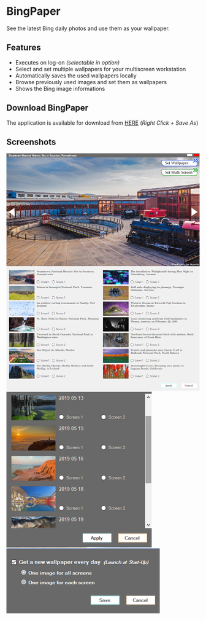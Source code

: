 # BingPaper

See the latest Bing daily photos and use them as your wallpaper.


## Features

- Executes on log-on _(selectable in option)_
- Select and set multiple wallpapers for your multiscreen workstation
- Automatically saves the used wallpapers locally
- Browse previously used images and set them as wallpapers
- Shows the Bing image informations


## Download BingPaper

The application is available for download from [HERE](/BingPaper.zip) (_Right Click + Save As_)

## Screenshots
![Screenshots](/Images/bingpaper_new.png)
![Screenshots](/Images/bingpaper_new_multiscreen.png)
![Screenshots](/Images/past.png)
![Screenshots](/Images/options.png)
